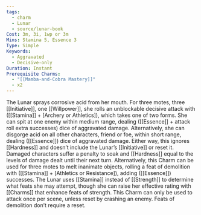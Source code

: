 ```yaml
---
tags:
  - charm
  - Lunar
  - source/lunar-book
Cost: 3m, 3i, 1wp or 3m
Mins: Stamina 5, Essence 3
Type: Simple
Keywords:
  - Aggravated
  - Decisive-only
Duration: Instant
Prerequisite Charms:
  - "[[Mamba-and-Cobra Mastery]]"
  - x2
---
```

The Lunar sprays corrosive acid from her mouth. For three motes, three [[Initiative]], one [[Willpower]], she rolls an unblockable decisive attack with ([[Stamina]] + [Archery or Athletics]), which takes one of two forms. She can spit at one enemy within medium range, dealing ([[Essence]] + attack roll extra successes) dice of aggravated damage. Alternatively, she can disgorge acid on all other characters, friend or foe, within short range, dealing ([[Essence]]) dice of aggravated damage. Either way, this ignores [[Hardness]] and doesn’t include the Lunar’s [[Initiative]] or reset it. Damaged characters suffer a penalty to soak and [[Hardness]] equal to the levels of damage dealt until their next turn. Alternatively, this Charm can be used for three motes to melt inanimate objects, rolling a feat of demolition with ([[Stamina]] + [Athletics or Resistance]), adding ([[Essence]]) successes. The Lunar uses [[Stamina]] instead of [[Strength]] to determine what feats she may attempt, though she can raise her effective rating with [[Charms]] that enhance feats of strength. This Charm can only be used to attack once per scene, unless reset by crashing an enemy. Feats of demolition don’t require a reset.